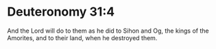 # Deuteronomy 31:4

And the Lord will do to them as he did to Sihon and Og, the kings of the Amorites, and to their land, when he destroyed them.
